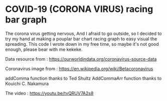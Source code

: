 COVID-19 (CORONA VIRUS) racing bar graph
====
The corona virus getting nervous, And I afraid to go outside, so I decided to try my hand at making a pouplar bar chart racing graph to easy visual the spreading.
This code I wrote down in my free time, so maybe it's not good enough, please bear with me kekeke.

Data resource from :
https://ourworldindata.org/coronavirus-source-data

Coronavirus image from :
https://en.wikipedia.org/wiki/Betacoronavirus

addComma function thanks to Ted Shultz 
AddCommaArr function thanks to Kouichi C. Nakamura

The video :
https://youtu.be/tvQRUV7A2s8
